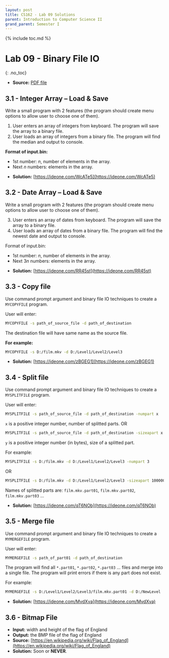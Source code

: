 ```yaml
---
layout: post
title: CS162 - Lab 09 Solutions
parent: Introduction to Computer Science II
grand_parent: Semester I
--- 
```


{% include toc.md %}

# Lab 09 - Binary File IO
{: .no_toc}

* **Source:** [PDF file](Lab09_Binary_File_IO.pdf)

## 3.1 - Integer Array – Load & Save

Write a small program with $2$ features (the program should create menu options to allow user to choose one of them).
1. User enters an array of integers from keyboard. The program will save the array to a binary file.
2. User loads an array of integers from a binary file. The program will find the median and output to console.

**Format of input.bin:**
- $1$st number: $n$, number of elements in the array.
- Next $n$ numbers: elements in the array.

* **Solution:** [https://ideone.com/WcATe5](https://ideone.com/WcATe5)

## 3.2 - Date Array – Load & Save

Write a small program with $2$ features (the program should create menu options to allow user to choose one of them).

3. User enters an array of dates from keyboard. The program will save the array to a binary file.
4. User loads an array of dates from a binary file. The program will find the newest date and output to console.

Format of input.bin:

- $1$st number: $n$, number of elements in the array.
- Next $3n$ numbers: elements in the array.

* **Solution:** [https://ideone.com/RR45st](https://ideone.com/RR45st)

## 3.3 - Copy file

Use command prompt argument and binary file IO techniques to create a `MYCOPYFILE` program.

User will enter:

```bash
MYCOPYFILE -s path_of_source_file -d path_of_destination
```

The destination file will have same name as the source file.

**For example:**
```bash
MYCOPYFILE -s D:/film.mkv -d D:/Level1/Level2/Level3
```

* **Solution:** [https://ideone.com/zBGEG1](https://ideone.com/zBGEG1)

## 3.4 - Split file

Use command prompt argument and binary file IO techniques to create a `MYSPLITFILE` program.

User will enter:
```bash
MYSPLITFILE -s path_of_source_file -d path_of_destination -numpart x
```
`x` is a positive integer number, number of splitted parts.
OR
```bash
MYSPLITFILE -s path_of_source_file -d path_of_destination -sizeapart x
```
`y` is a positive integer number (in bytes), size of a splitted part.

For example:
```bash
MYSPLITFILE -s D:/film.mkv -d D:/Level1/Level2/Level3 -numpart 3
```
OR
```bash
MYSPLITFILE -s D:/film.mkv -d D:/Level1/Level2/Level3 -sizeapart 1000000
```
Names of splitted parts are: `film.mkv.part01`, `film.mkv.part02`, `film.mkv.part03` $\ldots$

* **Solution:** [https://ideone.com/qT6NOb](https://ideone.com/qT6NOb)

## 3.5 - Merge file

Use command prompt argument and binary file IO techniques to create a `MYMERGEFILE` program.

User will enter:
```bash
MYMERGEFILE -s path_of_part01 -d path_of_destination
```

The program will find all `*.part01`, `*.part02`, `*.part03` $\ldots$ files and merge into a single file.
The program will print errors if there is any part does not exist.

For example:
```bash
MYMERGEFILE -s D:/Level1/Level2/Level3/film.mkv.part01 -d D:/NewLevel
```

* **Solution:** [https://ideone.com/MvdXva](https://ideone.com/MvdXva)

## 3.6 - Bitmap File

* **Input:** width and height of the flag of England
* **Output:** the BMP file of the flag of England
* **Source:** [https://en.wikipedia.org/wiki/Flag_of_England](https://en.wikipedia.org/wiki/Flag_of_England)
* **Solution:** Soon or **NEVER**.